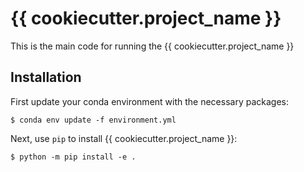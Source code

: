 # {{ cookiecutter.project_name }}

This is the main code for running the {{ cookiecutter.project_name }}


## Installation

First update your conda environment with the necessary packages:

    $ conda env update -f environment.yml

Next, use `pip` to install {{ cookiecutter.project_name }}:

    $ python -m pip install -e .

